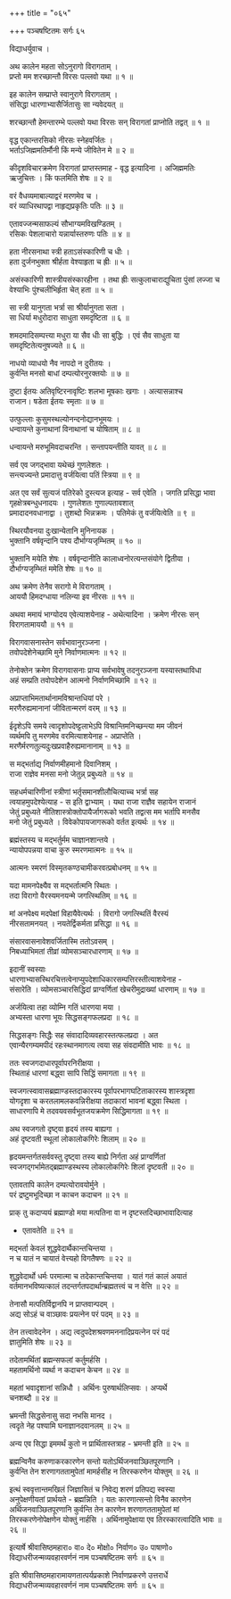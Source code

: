 +++
title = "०६५"

+++
पञ्चषष्टितमः सर्गः ६५   
  
विद्याधर्युवाच ।  
  
अथ कालेन महता सोऽनुरागो विरागताम् ।  
प्रप्तो मम शरच्छान्तौ विरसः पल्लवो यथा ॥ १ ॥  
  
इह कालेन सम्प्राप्ते स्वानुरागे विरागताम् ।  
संसिद्धा धारणाभ्यासैर्जितासुः सा न्यवेदयत् ॥   
  
शरच्छान्तौ हेमन्तारम्भे पल्लवो यथा विरसः सन् विरागतां प्राप्नोति तद्वत् ॥ १ ॥  
  
वृद्ध एकान्तरसिको नीरसः स्नेहवर्जितः ।  
भर्ताऽजिह्ममतिर्मौनी किं मन्ये जीवितेन मे ॥ २ ॥  
  
कीदृशविचारक्रमेण विरागतां प्राप्तस्तमाह - वृद्ध इत्यादिना । अजिह्ममतिः   
ऋजुचित्तः । किं फलमिति शेषः ॥ २ ॥  
  
वरं वैधव्यमाबाल्याद्वरं मरणमेव च ।  
वरं व्याधिरथापद्वा नाहृद्यप्रकृतिः पतिः ॥ ३ ॥  
  
एतावज्जन्मसाफल्यं सौभाग्यमविखण्डितम् ।  
रसिकः पेशलाचारो यन्नार्यास्तरुणः पतिः ॥ ४ ॥  
  
हता नीरसनाथा स्त्री हताऽसंस्कारिणी च धीः ।  
हता दुर्जनभुक्ता श्रीर्हता वेश्याहृता च ह्रीः ॥ ५ ॥  
  
असंस्कारिणी शास्त्रीयसंस्कारहीना । तथा ह्रीः सत्कुलाचाराद्युचिता पुंसां लज्जा च   
वेश्याभिः पुंश्चलीभिर्हृता चेत् हता ॥ ५ ॥  
  
सा स्त्री यानुगता भर्त्रा सा श्रीर्यानुगता सता ।  
सा धिर्या मधुरोदारा साधुता समदृष्टिता ॥ ६ ॥  
  
शमदमादिसम्पत्त्या मधुरा या सैव धीः सा बुद्धिः । एवं सैव साधुता या   
समदृष्टितेत्यनुषज्यते ॥ ६ ॥  
  
नाधयो व्याधयो नैव नापदो न दुरीतयः ।  
कुर्वन्ति मनसो बाधां दम्पत्योरनुरक्तयोः ॥ ७ ॥  
  
दुष्टा ईतयः अतिवृष्टिरनावृष्टिः शलभा मूषकाः खगाः । अत्यासन्नाश्च   
राजान। षडेता ईतयः स्मृताः ॥ ७ ॥  
  
उत्फुल्लाः कुसुमस्थल्योनन्दनोद्यानभूमयः ।  
धन्वायन्ते कुनाथानां विनाथानां च योषिताम् ॥ ८ ॥  
  
धन्वायन्ते मरुभूमिवदाचरन्ति । सन्तापयन्तीति यावत् ॥ ८ ॥  
  
सर्व एव जगद्भावा यथेच्छं गुणलेशतः ।  
सन्त्यज्यन्ते प्रमादात्तु वर्जयित्वा पतिं स्त्रिया ॥ ९ ॥  
  
अत एव सर्वं सुत्यजं पतिरेको दुस्त्यज इत्याह - सर्व एवेति । जगति प्रसिद्धा भावा   
गृहक्षेत्रबन्धुधनादयः । गुणलेशतः गुणाल्पतावशात्   
प्रमादादनवधानाद्वा । तुशब्दो भिन्नक्रमः । पतिमेकं तु वर्जयित्वेति ॥ ९ ॥  
  
स्थिरयौवनया दुःखान्येतानि मुनिनायक ।  
भुक्तानि वर्षवृन्दानि पश्य दौर्भाग्यजृम्भितम् ॥ १० ॥  
  
भुक्तानि मयेति शेषः । वर्षवृन्दानीति कालाध्वनोरत्यन्तसंयोगे द्वितीया ।   
दौर्भाग्यजृम्भितं ममेति शेषः ॥ १० ॥  
  
अथ क्रमेण तेनैव सरागो मे विरागताम् ।  
आययौ हिमदग्धाया नलिन्या इव नीरसः ॥ ११ ॥  
  
अथवा ममायं भाग्योदय एवेत्याशयेनाह - अथेत्यादिना । क्रमेण नीरसः सन्   
विरागतामाययौ ॥ ११ ॥  
  
विरागवासनास्तेन सर्वभावानुरञ्जना ।  
तवोपदेशेनेच्छामि मुने निर्वाणमात्मनः ॥ १२ ॥  
  
तेनोक्तेन क्रमेण विरागवासनाः प्राप्य सर्वभावेषु तदनुरञ्जना यस्यास्तथाविधा   
अहं सम्प्रति तवोपदेशेन आत्मनो निर्वाणमिच्छामि ॥ १२ ॥  
  
अप्राप्ताभिमतार्थानामविश्रान्तधियां परे ।  
मरणैरुह्यमानानां जीवितान्मरणं वरम् ॥ १३ ॥  
  
ईदृशेऽपि समये त्वादृशोपदेष्ट्टलाभेऽपि विश्रान्तिमनिच्छन्त्या मम जीवनं   
व्यर्थमपि तु मरणमेव वरमित्याशयेनाह - अप्राप्तेति ।   
मरणैर्मरणतुल्यदुःखप्रवाहैरुह्यमानानाम् ॥ १३ ॥  
  
स मद्भर्ताद्य निर्वाणमीहमानो दिवानिशम् ।  
राजा राज्ञेव मनसा मनो जेतुन्न् प्रबुध्यते ॥ १४ ॥  
  
सहधर्मचारिणीनां स्त्रीणां भर्तृसमानशीलौचित्याच्च भर्त्रा सह   
त्वयाहमुपदेश्येत्याह - स इति द्वाभ्याम् । यथा राजा राज्ञैव सहायेन राजानं   
जेतुं प्रबुध्यते नीतिशास्त्रोक्तोपायैर्जागरूको भवति तद्वत्स मम भर्तापि मनसैव   
मनो जेतुं प्रबुध्यते । विवेकोपायजागरूको वर्तत इत्यर्थः ॥ १४ ॥  
  
ब्रह्मंस्तस्य च मद्भर्तुर्मम चाज्ञानशान्तये ।  
न्यायोपपन्नया वाचा कुरु स्मरणमात्मनः ॥ १५ ॥  
  
आत्मनः स्मरणं विस्मृतकण्ठचामीकरवत्प्रबोधनम् ॥ १५ ॥  
  
यदा मामनपेक्ष्यैव स मद्भर्तात्मनि स्थितः ।  
तदा विरागो वैरस्यमनयन्मे जगत्स्थितिम् ॥ १६ ॥  
  
मां अनपेक्ष्य मदपेक्षां विहायैवेत्यर्थः । विरागो जगत्स्थितिं वैरस्यं   
नीरसतामनयत् । नयतेर्द्विकर्मता प्रसिद्धा ॥ १६ ॥  
  
संसारवासनावेशवर्जितास्मि ततोऽवसम् ।  
निबध्याभिमतां तीव्रां व्योमसञ्चारधारणाम् ॥ १७ ॥  
  
इदानीं स्वस्याः   
धारणाभ्यासस्थिरचित्तत्वेनाप्युपदेशाधिकारसम्पत्तिरस्तीत्याशयेनाह -   
संसारेति । व्योमसञ्चारसिद्धिदां प्राग्वर्णितां खेचरीमुद्राख्यां धारणाम् ॥ १७ ॥  
  
अर्जयित्वा तहा व्योम्नि गतिं धारणया मया ।  
अभ्यस्ता धारणा भूयः सिद्धसङ्गफलप्रदा ॥ १८ ॥  
  
सिद्धसङ्गः सिद्धैः सह संवादादिव्यवहारस्तत्फलप्रदा । अत   
एवान्यैरगम्यमपीदं रहःस्थानमागत्य त्वया सह संवदामीति भावः ॥ १८ ॥  
  
ततः स्वजगदाधारपूर्वापरनिरीक्षया ।  
स्थिताहं धारणां बद्ध्वा सापि सिद्धिं समागता ॥ १९ ॥  
  
स्वजगत्स्वावासब्रह्माण्डस्तदाकारस्य पूर्वापरभागघटिताकारस्य शास्त्रदृशा   
योगदृशा च करतलामलकवन्निरीक्षया तदाकारां भावनां बद्ध्वा स्थिता ।   
साधारणापि मे तदवयवसर्वभूतजयक्रमेण सिद्धिमागता ॥ १९ ॥  
  
अथ स्वजगतो दृष्ट्वा हृदयं तस्य बाह्यगा ।  
अहं दृष्टवती स्थूलां लोकालोकगिरेः शिलाम् ॥ २० ॥  
  
हृदयमन्तर्गतसर्ववस्तु दृष्ट्वा तस्य बाह्ये निर्गता अहं प्राग्वर्णितां   
स्वजगद्गर्भामेतद्ब्रह्माण्डस्थस्य लोकालोकगिरेः शिलां दृष्टवती ॥ २० ॥  
  
एतावतापि कालेन दम्पत्योरावयोर्मुने ।  
परं द्रष्टुमभूदिच्छा न काचन कदाचन ॥ २१ ॥  
  
प्राक् तु कदाप्ययं ब्रह्माण्डो मया मत्पतिना वा न दृष्टस्तदिच्छाभावादित्याह   
- एतावतेति ॥ २१ ॥  
  
मद्भर्ता केवलं शुद्धवेदार्थैकान्तचिन्तया ।  
न च यातं न चायातं वेत्त्यहो विगतैषणः ॥ २२ ॥  
  
शुद्धवेदार्थो धर्मः परमात्मा च तदेकान्तचिन्तया । यातं गतं कालं अयातं   
वर्तमानभविष्यत्कालं तदन्तर्गतपदार्थान्ब्रह्मतत्त्वं च न वेत्ति ॥ २२ ॥  
  
तेनासौ मत्पतिर्विद्वानपि न प्राप्तवान्पदम् ।  
अद्य सोऽहं च वाञ्छावः प्रयत्नेन परं पदम् ॥ २३ ॥  
  
तेन तत्त्वावेदनेन । अद्य त्वदुपदेशश्रवणमननादिप्रयत्नेन परं पदं   
ज्ञातुमिति शेषः ॥ २३ ॥  
  
तदेतामर्थितां ब्रह्मन्सफलां कर्तुमर्हसि ।  
महतामर्थिनो व्यर्था न कदाचन केचन ॥ २४ ॥  
  
महतां भवादृशानां सन्निधौ । अर्थिनः पुरुषार्थलिप्सवः । अप्यर्थे   
चनशब्दौ ॥ २४ ॥  
  
भ्रमन्ती सिद्धसेनासु सदा नभसि मानद ।  
त्वदृते नेह पश्यामि घनाज्ञानदवानलम् ॥ २५ ॥  
  
अन्य एव सिद्धा इममर्थं कुतो न प्रार्थितास्तत्राह - भ्रमन्ती इति ॥ २५ ॥  
  
ब्रह्मन्विनैव करुणाकरकारणेन सन्तो यतोऽर्थिजनवाञ्छितपूरणानि ।  
कुर्वन्ति तेन शरणागततामुपेतां मामर्हसीह न तिरस्करणेन योक्तुम् ॥ २६ ॥  
  
इत्थं स्ववृत्तान्तमखिलं जिज्ञासितं च निवेद्य शरणं प्रतिपद्य स्वस्या   
अनुपेक्षणीयतां प्रार्थयते - ब्रह्मन्निति । यतः कारणात्सन्तो विनैव कारणेन   
अर्थिजनवाञ्छितपूरणानि कुर्वन्ति तेन कारणेन शरणागततामुपेतां मां   
तिरस्करणेनोपेक्षणेन योक्तुं नार्हसि । अर्थिनामुपेक्षाया एव तिरस्कारत्वादिति भावः ॥   
२६ ॥  
  
इत्यार्षे श्रीवासिष्ठमहारा० वा० दे० मोक्षो० निर्वाण० उ० पाषाणो०   
विद्याधरीजन्मव्यवहारवर्णनं नाम पञ्चषष्टितमः सर्गः ॥ ६५ ॥  
  
इति श्रीवासिष्ठमहारामायणतात्पर्यप्रकाशे निर्वाणप्रकरणे उत्तरार्धे   
विद्याधरीजन्मव्यवहारवर्णनं नाम पञ्चषष्टितमः सर्गः ॥ ६५ ॥  
  